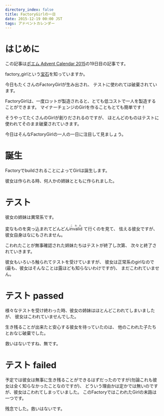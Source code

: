 ```yaml
---
directory_index: false
title: FactoryGirlの一日
date: 2015-12-19 00:00 JST
tags: アドベントカレンダー
---
```


# はじめに

この記事は[ポエム Advent Calendar 2015](http://www.adventar.org/calendars/732)の19日目の記事です。

factory_girlという[宝石](https://github.com/thoughtbot/factory_girl)を知っていますか。

今日もたくさんのFactoryGirlが生み出され、
テストに使われては破棄されています。

FactoryGirlは、一度ロットが製造されると、とても低コストで一人を製造することができます。
マイナーチェンジのGirlを作ることもとても簡単です！

そうやってたくさんのGirlが創りだされるのですが、
ほとんどのものはテストに使われてそのまま破棄されていきます。

今日はそんなFactoryGirlの一人の一日に注目して見ましょう。

# 誕生

FactoryでbuildされることによってGirlは誕生します。

彼女は作られる時、何人かの姉妹とともに作られました。

# テスト

彼女の姉妹は異常系です。

変なものを突っ込まれてどんどん<ruby>invalid<rp>(</rp><rt>こわれ</rt><rp>)</rp></ruby>
て行くのを見て、
怯える彼女ですが、彼女自身はなにもされません。

こわれたことが無事確認された姉妹たちはテストが終了し次第、
次々と終了されていきます。

彼女もいろいろ触られてテストを受けていますが、
彼女は正常系のgirlなので(最も、彼女はそんなことは露ほども知らないわけですが)、
まだこわれていません。

# テスト passed

様々なテストを受け終わった時、彼女の姉妹はほとんどこわれてしまいましたが、
彼女はこわれていませんでした。

生き残ることが出来たと安心する彼女を待っていたのは、
他のこわれた子たちとおなじ破棄でした。

救いはないですね、無です。

# テスト failed

予定では彼女は無事に生き残ることができるはずだったのですが(勿論これも彼女は全く知らなかったことなのですが)、
どういう理由かは定かでは無いのですが、彼女はこわれてしまっていました。
このFactoryではこわれたGirlの末路は一つです。

残念でした。救いはないです。
